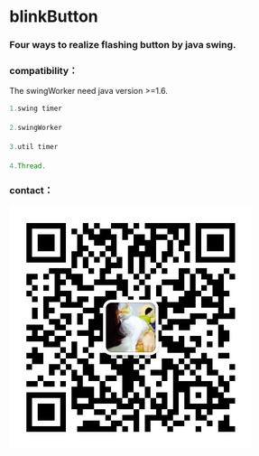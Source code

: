 # blinkButton
### Four ways to realize flashing button by java swing.

### compatibility：
The swingWorker need java version >=1.6.

```java
1.swing timer 

2.swingWorker 

3.util timer

4.Thread.

```


###  contact：


![image](https://github.com/hcxin/baiyuSearch/blob/master/images/wx.jpg)
